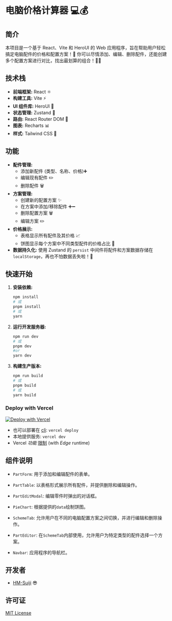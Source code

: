 # 电脑价格计算器 💻💰

## 简介

本项目是一个基于 React、Vite 和 HeroUI 的 Web 应用程序，旨在帮助用户轻松搞定电脑配件的价格和配置方案！🚀 你可以尽情添加、编辑、删除配件，还能创建多个配置方案进行对比，找出最划算的组合！🧮😁

## 技术栈

- **前端框架:** React ⚛️
- **构建工具:** Vite ⚡
- **UI 组件库:** HeroUI 🦸
- **状态管理:** Zustand 💾
- **路由:** React Router DOM 🧭
- **图表:** Recharts 📊
- **样式:** Tailwind CSS 🎨

## 功能

- **配件管理:**
  - 添加新配件 (类型、名称、价格)➕
  - 编辑现有配件 ✏️
  - 删除配件 🗑️
- **方案管理:**
  - 创建新的配置方案 ✨
  - 在方案中添加/移除配件 ➕➖
  - 删除配置方案 🗑️
  - 编辑方案 ✏️
- **价格展示:**
  - 表格显示所有配件及其价格 📈
  - 饼图显示每个方案中不同类型配件的价格占比 🥧
- **数据持久化:** 使用 Zustand 的 `persist` 中间件将配件和方案数据存储在 `localStorage`，再也不怕数据丢失啦！💾

## 快速开始

1. **安装依赖:**

   ```bash
   npm install
   # 或
   pnpm install
   # 或
   yarn
   ```

2. **运行开发服务器:**

   ```bash
   npm run dev
   # 或
   pnpm dev
   #or
   yarn dev
   ```

3. **构建生产版本:**

   ```bash
   npm run build
   # 或
   pnpm build
   # 或
   yarn build
   ```

### Deploy with Vercel

[![Deploy with Vercel](https://vercel.com/button)](https://vercel.com/new/clone?repository-url=https://github.com/HM-Suiji/computer-choose&repository-name=computer-choose)

- 也可以部署在 [cli](https://vercel.com/docs/cli):
  `vercel deploy`
- 本地提供服务: `vercel dev`
- Vercel _功能_ [限制](https://vercel.com/docs/functions/limitations) (with _Edge_ runtime)

## 组件说明

- `PartForm`: 用于添加和编辑配件的表单。

- `PartTable`: 以表格形式展示所有配件，并提供删除和编辑操作。
- `PartEditModal`: 编辑零件时弹出的对话框。
- `PieChart`: 根据提供的`data`绘制饼图。
- `SchemeTab`: 允许用户在不同的电脑配置方案之间切换，并进行编辑和删除操作。
- `PartEditor`: 在`SchemeTab`内部使用，允许用户为特定类型的配件选择一个方案。
- `Navbar`: 应用程序的导航栏。

## 开发者

- [HM-Suiji](https://github.com/HM-Suiji) 😎

## 许可证

[MIT License](LICENSE)
